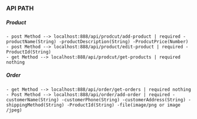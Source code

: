 ### API PATH

##### Product
    - post Method --> localhost:888/api/prodcut/add-product | required - productName(String) -productDescription(String) -ProdcutPrice(Number)
    - post Method --> localhost:888/api/product/edit-product | required -ProductId(String) 
    - get Method --> localhost:888/api/prodcut/get-products | required nothing

##### Order
    - get Method --> localhost:888/api/order/get-orders | required nothing
    - Post Method --> localhost:888/api/order/add-order | required - customerName(String) -customerPhone(String) -customerAddress(String) -shippingMethod(String) -ProductId(String) -file(image/png or image           /jpeg)

    
